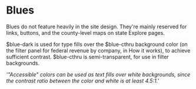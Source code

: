 # Blues
Blues do not feature heavily in the site design. They're mainly reserved for links, buttons, and the county-level maps on state Explore pages.

$blue-dark is used for type fills over the $blue-cthru background color (on the filter panel for federal revenue by company, in How it works), to achieve sufficient contrast. $blue-cthru is semi-transparent, for use in filter backgrounds.


*'"Accessible" colors can be used as text fills over white backgrounds, since the contrast ratio between the color and white is at least 4.5:1.'*

